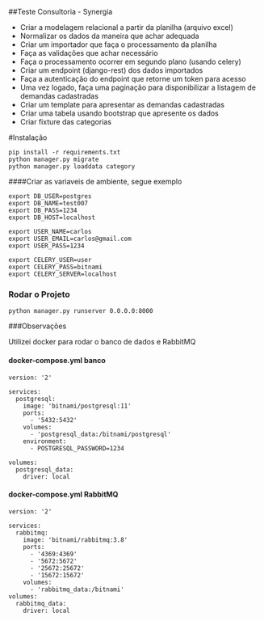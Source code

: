 ##Teste Consultoria - Synergia 

- Criar a modelagem relacional a partir da planilha (arquivo excel)
- Normalizar os dados da maneira que achar adequada
- Criar um importador que faça o processamento da planilha
- Faça as validações que achar necessário
- Faça o processamento ocorrer em segundo plano (usando celery)
- Criar um endpoint (django-rest) dos dados importados
- Faça a autenticação do endpoint que retorne um token para acesso
- Uma vez logado, faça uma paginação para disponibilizar a listagem de demandas cadastradas
- Criar um template para apresentar as demandas cadastradas
- Criar uma tabela usando bootstrap que apresente os dados
- Criar fixture das categorias

#Instalação

```
pip install -r requirements.txt
python manager.py migrate
python manager.py loaddata category 
```

####Criar as variaveis de ambiente, segue exemplo 

```
export DB_USER=postgres
export DB_NAME=test007
export DB_PASS=1234
export DB_HOST=localhost

export USER_NAME=carlos
export USER_EMAIL=carlos@gmail.com
export USER_PASS=1234

export CELERY_USER=user
export CELERY_PASS=bitnami
export CELERY_SERVER=localhost
```

### Rodar o Projeto

```
python manager.py runserver 0.0.0.0:8000
```
###Observações

Utilizei docker para rodar o banco de dados  e RabbitMQ

#### docker-compose.yml  banco 

```
version: '2'

services:
  postgresql:
    image: 'bitnami/postgresql:11'
    ports:
      - '5432:5432'
    volumes:
      - 'postgresql_data:/bitnami/postgresql'
    environment:
      - POSTGRESQL_PASSWORD=1234

volumes:
  postgresql_data:
    driver: local
```

#### docker-compose.yml  RabbitMQ 
```
version: '2'

services:
  rabbitmq:
    image: 'bitnami/rabbitmq:3.8'
    ports:
      - '4369:4369'
      - '5672:5672'
      - '25672:25672'
      - '15672:15672'
    volumes:
      - 'rabbitmq_data:/bitnami'
volumes:
  rabbitmq_data:
    driver: local
```

